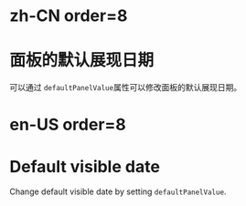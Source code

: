 # zh-CN order=8

# 面板的默认展现日期

可以通过 `defaultPanelValue`属性可以修改面板的默认展现日期。

# en-US order=8

# Default visible date

Change default visible date by setting `defaultPanelValue`.
